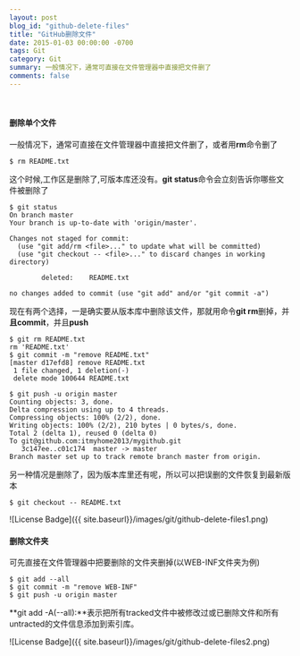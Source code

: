 ```yaml
---
layout: post
blog_id: "github-delete-files"
title: "GitHub删除文件"
date: 2015-01-03 00:00:00 -0700
tags: Git
category: Git
summary: 一般情况下，通常可直接在文件管理器中直接把文件删了
comments: false
---
```

<br>

#### 删除单个文件

一般情况下，通常可直接在文件管理器中直接把文件删了，或者用**rm**命令删了

```bath
$ rm README.txt 
```

这个时候,工作区是删除了,可版本库还没有。**git status**命令会立刻告诉你哪些文件被删除了

```bath
$ git status  
On branch master  
Your branch is up-to-date with 'origin/master'.  
  
Changes not staged for commit:  
  (use "git add/rm <file>..." to update what will be committed)  
  (use "git checkout -- <file>..." to discard changes in working directory)  
  
		deleted:    README.txt  
  
no changes added to commit (use "git add" and/or "git commit -a")  
```

现在有两个选择，一是确实要从版本库中删除该文件，那就用命令**git rm**删掉，并**且commit**，并且**push**

```bath
$ git rm README.txt  
rm 'README.txt'  
$ git commit -m "remove README.txt"  
[master d17efd8] remove README.txt  
 1 file changed, 1 deletion(-)  
 delete mode 100644 README.txt  
  
$ git push -u origin master  
Counting objects: 3, done.  
Delta compression using up to 4 threads.  
Compressing objects: 100% (2/2), done.  
Writing objects: 100% (2/2), 210 bytes | 0 bytes/s, done.  
Total 2 (delta 1), reused 0 (delta 0)  
To git@github.com:itmyhome2013/mygithub.git  
   3c147ee..c01c174  master -> master  
Branch master set up to track remote branch master from origin. 
```

另一种情况是删除了，因为版本库里还有呢，所以可以把误删的文件恢复到最新版本

```bath
$ git checkout -- README.txt  
```
![License Badge]({{ site.baseurl}}/images/git/github-delete-files1.png)

#### 删除文件夹

可先直接在文件管理器中把要删除的文件夹删掉(以WEB-INF文件夹为例)

```bath
$ git add --all  
$ git commit -m "remove WEB-INF"  
$ git push -u origin master  
```

**git add -A(--all):**表示把所有tracked文件中被修改过或已删除文件和所有untracted的文件信息添加到索引库。

![License Badge]({{ site.baseurl}}/images/git/github-delete-files2.png)
